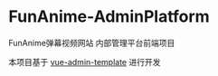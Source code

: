 # FunAnime-AdminPlatform
FunAnime弹幕视频网站 内部管理平台前端项目

本项目基于 [vue-admin-template](https://github.com/PanJiaChen/vue-admin-template) 进行开发